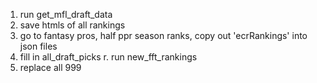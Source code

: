 1. run get_mfl_draft_data
2. save htmls of all rankings
3. go to fantasy pros, half ppr season ranks, copy out 'ecrRankings' into json files
4. fill in all_draft_picks
   r. run new_fft_rankings
5. replace all 999
